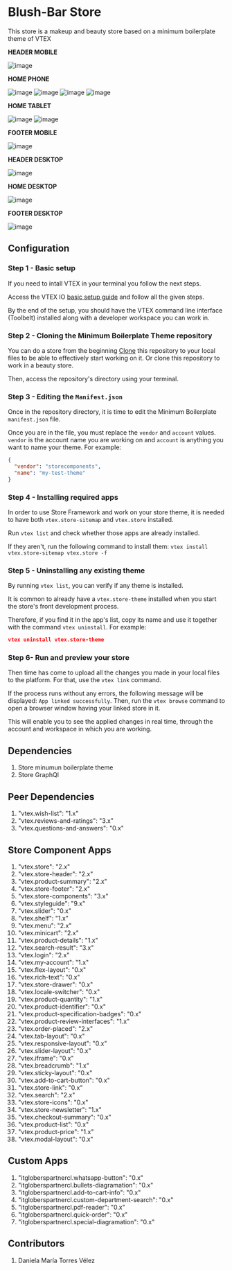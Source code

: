 # Blush-Bar Store

This store is a makeup and beauty store based on a minimum boilerplate theme of VTEX

**HEADER MOBILE**

![image](https://user-images.githubusercontent.com/101153916/195952948-250c84c5-a068-48ae-b30f-aef838842f63.png)

**HOME PHONE**

![image](https://user-images.githubusercontent.com/101153916/196769598-2e141b6b-0821-470c-bf7e-dc0b97849763.png)
![image](https://user-images.githubusercontent.com/101153916/197078445-22119261-dcf2-4f5c-8756-8090306ee3df.png)
![image](https://user-images.githubusercontent.com/101153916/196738710-2d1e3ab1-09e9-4d89-9988-3cdcc9215680.png)
![image](https://user-images.githubusercontent.com/101153916/197078552-fa9309b1-82e2-4f23-b812-7cfe436dccea.png)


**HOME TABLET**

![image](https://user-images.githubusercontent.com/101153916/197078927-55aa4255-e2f2-4e02-950a-f793b55dd991.png)
![image](https://user-images.githubusercontent.com/101153916/197078738-21428f48-356c-4849-930e-1d2a2bc3c509.png)

**FOOTER MOBILE**

![image](https://user-images.githubusercontent.com/101153916/195953013-649a5a4e-16ae-4674-907c-479c9c95ee75.png)

**HEADER DESKTOP**

![image](https://user-images.githubusercontent.com/101153916/195952854-5a505086-1e43-418b-b6da-258807edcc13.png)

**HOME DESKTOP**

![image](https://user-images.githubusercontent.com/101153916/197079076-dc3f1322-5b62-4035-8566-2a100f88ddea.png)

**FOOTER DESKTOP**

![image](https://user-images.githubusercontent.com/101153916/195952889-119104a2-0aad-4944-be5d-d435e3f01680.png)

## Configuration

### Step 1 - Basic setup

If you need to intall VTEX in your terminal you follow the next steps.

Access the VTEX IO [basic setup guide](https://vtex.io/docs/getting-started/build-stores-with-store-framework/1) and follow all the given steps.

By the end of the setup, you should have the VTEX command line interface (Toolbelt) installed along with a developer workspace you can work in.

### Step 2 - Cloning the Minimum Boilerplate Theme repository

You can do a store from the beginning [Clone](https://help.github.com/en/github/creating-cloning-and-archiving-repositories/cloning-a-repository) this repository to
your local files to be able to effectively start working on it. Or clone this repository to work in a beauty store.

Then, access the repository's directory using your terminal.

### Step 3 - Editing the `Manifest.json`

Once in the repository directory, it is time to edit the Minimum Boilerplate `manifest.json` file.

Once you are in the file, you must replace the `vendor` and `account` values. `vendor` is the account name you are working on and `account` is anything you want to
name your theme. For example:

```json
{
  "vendor": "storecomponents",
  "name": "my-test-theme"
}
```

### Step 4 - Installing required apps

In order to use Store Framework and work on your store theme, it is needed to have both `vtex.store-sitemap` and `vtex.store` installed.

Run `vtex list` and check whether those apps are already installed.

If they aren't, run the following command to install them: `vtex install vtex.store-sitemap vtex.store -f`

### Step 5 - Uninstalling any existing theme

By running `vtex list`, you can verify if any theme is installed.

It is common to already have a `vtex.store-theme` installed when you start the store's front development process.

Therefore, if you find it in the app's list, copy its name and use it together with the command `vtex uninstall`. For example:

```json
vtex uninstall vtex.store-theme
```

### Step 6- Run and preview your store

Then time has come to upload all the changes you made in your local files to the platform. For that, use the `vtex link` command.

If the process runs without any errors, the following message will be displayed: `App linked successfully`. Then, run the `vtex browse` command to open a browser
window having your linked store in it.

This will enable you to see the applied changes in real time, through the account and workspace in which you are working.

## Dependencies

1. Store minumun boilerplate theme
2. Store GraphQl

## Peer Dependencies

1.  "vtex.wish-list": "1.x"
2.  "vtex.reviews-and-ratings": "3.x"
3.  "vtex.questions-and-answers": "0.x"

## Store Component Apps

1. "vtex.store": "2.x"
2. "vtex.store-header": "2.x"
3. "vtex.product-summary": "2.x"
4. "vtex.store-footer": "2.x"
5. "vtex.store-components": "3.x"
6. "vtex.styleguide": "9.x"
7. "vtex.slider": "0.x"
8. "vtex.shelf": "1.x"
9. "vtex.menu": "2.x"
10. "vtex.minicart": "2.x"
11. "vtex.product-details": "1.x"
12. "vtex.search-result": "3.x"
13. "vtex.login": "2.x"
14. "vtex.my-account": "1.x"
15. "vtex.flex-layout": "0.x"
16. "vtex.rich-text": "0.x"
17. "vtex.store-drawer": "0.x"
18. "vtex.locale-switcher": "0.x"
19. "vtex.product-quantity": "1.x"
20. "vtex.product-identifier": "0.x"
21. "vtex.product-specification-badges": "0.x"
22. "vtex.product-review-interfaces": "1.x"
23. "vtex.order-placed": "2.x"
24. "vtex.tab-layout": "0.x"
25. "vtex.responsive-layout": "0.x"
26. "vtex.slider-layout": "0.x"
27. "vtex.iframe": "0.x"
28. "vtex.breadcrumb": "1.x"
29. "vtex.sticky-layout": "0.x"
30. "vtex.add-to-cart-button": "0.x"
31. "vtex.store-link": "0.x"
32. "vtex.search": "2.x"
33. "vtex.store-icons": "0.x"
34. "vtex.store-newsletter": "1.x"
35. "vtex.checkout-summary": "0.x"
36. "vtex.product-list": "0.x"
37. "vtex.product-price": "1.x"
38. "vtex.modal-layout": "0.x"

## Custom Apps

1. "itgloberspartnercl.whatsapp-button": "0.x"
2. "itgloberspartnercl.bullets-diagramation": "0.x"
3. "itgloberspartnercl.add-to-cart-info": "0.x"
4. "itgloberspartnercl.custom-department-search": "0.x"
5. "itgloberspartnercl.pdf-reader": "0.x"
6. "itgloberspartnercl.quick-order": "0.x"
7. "itgloberspartnercl.special-diagramation": "0.x"

## Contributors

1. Daniela María Torres Vélez
